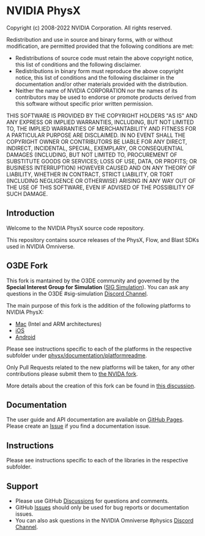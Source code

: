 # NVIDIA PhysX

Copyright (c) 2008-2022 NVIDIA Corporation. All rights reserved.

Redistribution and use in source and binary forms, with or without
modification, are permitted provided that the following conditions
are met:
 * Redistributions of source code must retain the above copyright
   notice, this list of conditions and the following disclaimer.
 * Redistributions in binary form must reproduce the above copyright
   notice, this list of conditions and the following disclaimer in the
   documentation and/or other materials provided with the distribution.
 * Neither the name of NVIDIA CORPORATION nor the names of its
   contributors may be used to endorse or promote products derived
   from this software without specific prior written permission.

THIS SOFTWARE IS PROVIDED BY THE COPYRIGHT HOLDERS "AS IS" AND ANY
EXPRESS OR IMPLIED WARRANTIES, INCLUDING, BUT NOT LIMITED TO, THE
IMPLIED WARRANTIES OF MERCHANTABILITY AND FITNESS FOR A PARTICULAR
PURPOSE ARE DISCLAIMED.  IN NO EVENT SHALL THE COPYRIGHT OWNER OR
CONTRIBUTORS BE LIABLE FOR ANY DIRECT, INDIRECT, INCIDENTAL, SPECIAL,
EXEMPLARY, OR CONSEQUENTIAL DAMAGES (INCLUDING, BUT NOT LIMITED TO,
PROCUREMENT OF SUBSTITUTE GOODS OR SERVICES; LOSS OF USE, DATA, OR
PROFITS; OR BUSINESS INTERRUPTION) HOWEVER CAUSED AND ON ANY THEORY
OF LIABILITY, WHETHER IN CONTRACT, STRICT LIABILITY, OR TORT
(INCLUDING NEGLIGENCE OR OTHERWISE) ARISING IN ANY WAY OUT OF THE USE
OF THIS SOFTWARE, EVEN IF ADVISED OF THE POSSIBILITY OF SUCH DAMAGE.

## Introduction

Welcome to the NVIDIA PhysX source code repository.

This repository contains source releases of the PhysX, Flow, and Blast SDKs used in NVIDIA Omniverse.

## O3DE Fork

This fork is mantained by the O3DE community and governed by the **Special Interest Group for Simulation** ([SIG Simulation]((https://github.com/o3de/sig-simulation))). You can ask any questions in the O3DE #sig-simulation [Discord Channel](https://discord.com/invite/o3de).

The main purpose of this fork is the addition of the following platforms to NVIDIA PhysX:

* [Mac](https://github.com/o3de/PhysX/pull/3) (Intel and ARM architectures)
* [iOS](https://github.com/o3de/PhysX/pull/2)
* [Android](https://github.com/o3de/PhysX/pull/1)

Please see instructions specific to each of the platforms in the respective subfolder under [physx/documentation/platformreadme](physx/documentation/platformreadme).

Only Pull Requests related to the new platforms will be taken, for any other contributions please submit them to [the NVIDA fork](https://github.com/NVIDIA-Omniverse/PhysX).

More details about the creation of this fork can be found in [this discussion](https://github.com/NVIDIA-Omniverse/PhysX/discussions/58).

## Documentation

The user guide and API documentation are available on [GitHub Pages](https://nvidia-omniverse.github.io/PhysX). Please create an [Issue](https://github.com/NVIDIA-Omniverse/PhysX/issues/) if you find a documentation issue.

## Instructions

Please see instructions specific to each of the libraries in the respective subfolder.

## Support

* Please use GitHub [Discussions](https://github.com/NVIDIA-Omniverse/PhysX/discussions/) for questions and comments.
* GitHub [Issues](https://github.com/NVIDIA-Omniverse/PhysX/issues) should only be used for bug reports or documentation issues.
* You can also ask questions in the NVIDIA Omniverse #physics [Discord Channel](https://discord.com/invite/XWQNJDNuaC).

